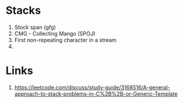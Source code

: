 # Stacks
1) Stock span (gfg)
2) CMG - Collecting Mango (SPOJ) 
3) First non-repeating character in a stream
4) 

# Links 
1) https://leetcode.com/discuss/study-guide/3168516/A-general-approach-to-stack-problems-in-C%2B%2B-or-Generic-Template
